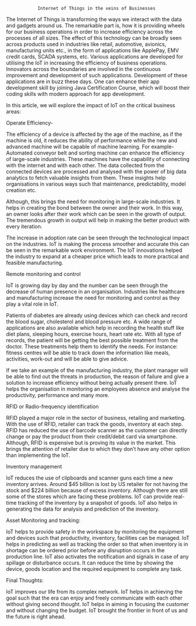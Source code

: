                 Internet of Things in the veins of Businesses


The Internet of Things is transforming the ways we interact with the data and gadgets around us. The remarkable part is, how it is providing wheels for our business operations in order to increase efficiency across the processes of all sizes. The effect of this technology can be broadly seen across products used in industries like retail, automotive, avionics, manufacturing units etc., in the form of applications like ApplePay, EMV credit cards, SCADA systems, etc. Various applications are developed for utilising the IoT in increasing the efficiency of business operations. Innovators across the boundaries are involved in the continuous improvement and development of such applications. Development of these applications are in buzz these days. One can enhance their app development skill by joining Java Certification Course, which will boost their coding skills with modern approach for app development. 

 In this article, we will explore the impact of IoT on the critical business areas: 

Operate Efficiency- 

The efficiency of a device is affected by the age of the machine, as if the machine is old, it reduces the ability of performance while the new and advanced machine will be capable of machine learning. For example- Automated conveyor belt and sorting machine can enhance the efficiency of large-scale industries. These machines have the capability of connecting with the internet and with each other. The data collected from the connected devices are processed and analysed with the power of big data analytics to fetch valuable insights from them. These insights help organisations in various ways such that maintenance, predictability, model creation etc. 

Although, this brings the need for monitoring in large-scale industries. It helps in creating the bond between the owner and their work. In this way, an owner looks after their work which can be seen in the growth of output. The tremendous growth in output will help in making the better product with every iteration.

The increase in adoption rate can be seen through the technological impact on the industries. IoT is making the process smoother and accurate this can be seen in the remarkable work environment. The IoT innovations helped the industry to expand at a cheaper price which leads to more practical and feasible manufacturing. 

Remote monitoring and control

IoT is growing day by day and the number can be seen through the decrease of human presence in an organisation. Industries like healthcare and manufacturing increase the need for monitoring and control as they play a vital role in IoT.

Patients of diabetes are already using devices which can check and record the blood sugar, cholesterol and blood pressure etc. A wide range of applications are also available which help in recording the health stuff like diet plans, sleeping hours, exercise hours, heart rate etc. With all type of records, the patient will be getting the best possible treatment from the doctor. These treatments help them to identify the needs. For instance: fitness centres will be able to track down the information like meals, activities, work-out and will be able to give advice.

If we take an example of the manufacturing industry, the plant manager will be able to find out the threats in production, the reason of failure and give a solution to increase efficiency without being actually present there. IoT helps the organisation in monitoring an employees absence and analyse the productivity, performance and many more.

RFID or Radio-frequency identification

RFID played a major role in the sector of business, retailing and marketing. With the use of RFID, retailer can track the goods, inventory at each step. RFID has reduced the use of barcode scanner as the customer can directly change or pay the product from their credit/debit card via smartphone. Although, RFID is expensive but is proving its value in the market. This brings the attention of retailer due to which they don’t have any other option than implementing the IoT.

Inventory management

IoT reduces the use of clipboards and scanner guns each time a new inventory arrives. Around $45 billion is lost by US retailer for not having the stock and $224 billion because of excess inventory. Although there are still some of the stores which are facing these problems. IoT can provide real-time tracking of the inventory by a snapshot of goods. IoT also helps in generating the data for analysis and prediction of the inventory.

Asset Monitoring and tracking: 

IoT helps to provide safety in the workspace by monitoring the equipment and devices such that productivity, inventory, facilities can be managed. IoT helps in predicting as well as tracking the order so that when inventory is in shortage can be ordered prior before any disruption occurs in the production line. IoT also activates the notification and signals in case of any spillage or disturbance occurs. It can reduce the time by showing the device, goods location and the required equipment to complete any task.

Final Thoughts: 

IoT improves our life from its complex network. IoT helps in achieving the goal such that the era can enjoy and freely communicate with each other without giving second thought. IoT helps in aiming in focusing the customer and without changing the budget. IoT brought the frontier in front of us and the future is right ahead.  


